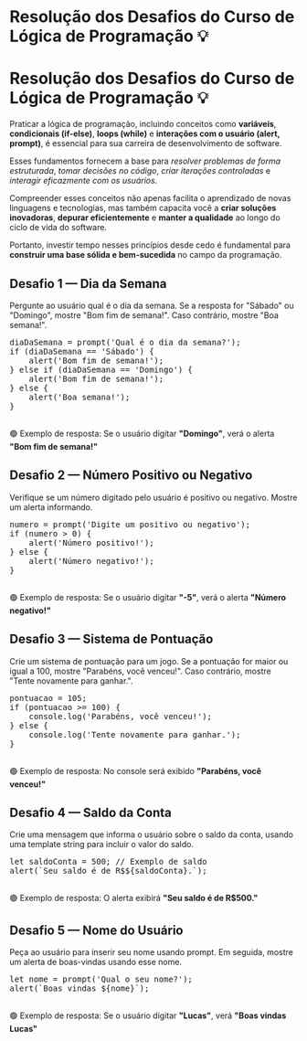 # <body>
  <h1>Resolução dos Desafios do Curso de Lógica de Programação 💡</h1>
  <!-- seus desafios vão aqui -->
</body>
</html>

<body>
  <h1>Resolução dos Desafios do Curso de Lógica de Programação 💡</h1>

  <p>Praticar a lógica de programação, incluindo conceitos como <strong>variáveis</strong>, <strong>condicionais (if-else)</strong>, <strong>loops (while)</strong> e <strong>interações com o usuário (alert, prompt)</strong>, é essencial para sua carreira de desenvolvimento de software.</p>
  <p>Esses fundamentos fornecem a base para <em>resolver problemas de forma estruturada</em>, <em>tomar decisões no código</em>, <em>criar iterações controladas</em> e <em>interagir eficazmente com os usuários</em>.</p>
  <p>Compreender esses conceitos não apenas facilita o aprendizado de novas linguagens e tecnologias, mas também capacita você a <strong>criar soluções inovadoras</strong>, <strong>depurar eficientemente</strong> e <strong>manter a qualidade</strong> ao longo do ciclo de vida do software.</p>
  <p>Portanto, investir tempo nesses princípios desde cedo é fundamental para <strong>construir uma base sólida e bem-sucedida</strong> no campo da programação.</p>

  <div class="desafio">
    <h2>Desafio 1 — Dia da Semana</h2>
    <div class="enunciado">
      Pergunte ao usuário qual é o dia da semana. Se a resposta for "Sábado" ou "Domingo", mostre "Bom fim de semana!". Caso contrário, mostre "Boa semana!".
    </div>
    <pre>
diaDaSemana = prompt('Qual é o dia da semana?');
if (diaDaSemana == 'Sábado') {
    alert('Bom fim de semana!');
} else if (diaDaSemana == 'Domingo') {
    alert('Bom fim de semana!');
} else {
    alert('Boa semana!');
}
    </pre>
    <div class="resposta">🟢 Exemplo de resposta: Se o usuário digitar <strong>"Domingo"</strong>, verá o alerta <strong>"Bom fim de semana!"</strong></div>
  </div>

  <div class="desafio">
    <h2>Desafio 2 — Número Positivo ou Negativo</h2>
    <div class="enunciado">
      Verifique se um número digitado pelo usuário é positivo ou negativo. Mostre um alerta informando.
    </div>
    <pre>
numero = prompt('Digite um positivo ou negativo');
if (numero > 0) {
    alert('Número positivo!');
} else {
    alert('Número negativo!');
}
    </pre>
    <div class="resposta">🟢 Exemplo de resposta: Se o usuário digitar <strong>"-5"</strong>, verá o alerta <strong>"Número negativo!"</strong></div>
  </div>

  <div class="desafio">
    <h2>Desafio 3 — Sistema de Pontuação</h2>
    <div class="enunciado">
      Crie um sistema de pontuação para um jogo. Se a pontuação for maior ou igual a 100, mostre "Parabéns, você venceu!". Caso contrário, mostre "Tente novamente para ganhar.".
    </div>
    <pre>
pontuacao = 105;
if (pontuacao >= 100) {
    console.log('Parabéns, você venceu!');
} else {
    console.log('Tente novamente para ganhar.');
}
    </pre>
    <div class="resposta">🟢 Exemplo de resposta: No console será exibido <strong>"Parabéns, você venceu!"</strong></div>
  </div>

  <div class="desafio">
    <h2>Desafio 4 — Saldo da Conta</h2>
    <div class="enunciado">
      Crie uma mensagem que informa o usuário sobre o saldo da conta, usando uma template string para incluir o valor do saldo.
    </div>
    <pre>
let saldoConta = 500; // Exemplo de saldo
alert(`Seu saldo é de R$${saldoConta}.`);
    </pre>
    <div class="resposta">🟢 Exemplo de resposta: O alerta exibirá <strong>"Seu saldo é de R$500."</strong></div>
  </div>

  <div class="desafio">
    <h2>Desafio 5 — Nome do Usuário</h2>
    <div class="enunciado">
      Peça ao usuário para inserir seu nome usando prompt. Em seguida, mostre um alerta de boas-vindas usando esse nome.
    </div>
    <pre>
let nome = prompt('Qual o seu nome?');
alert(`Boas vindas ${nome}`);
    </pre>
    <div class="resposta">🟢 Exemplo de resposta: Se o usuário digitar <strong>"Lucas"</strong>, verá <strong>"Boas vindas Lucas"</strong></div>
  </div>
</body>
</html>
